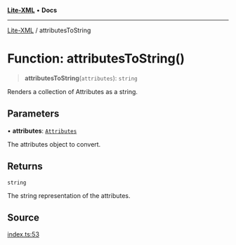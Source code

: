 [**Lite-XML**](../README.md) • **Docs**

***

[Lite-XML](../globals.md) / attributesToString

# Function: attributesToString()

> **attributesToString**(`attributes`): `string`

Renders a collection of Attributes as a string.

## Parameters

• **attributes**: [`Attributes`](../type-aliases/Attributes.md)

The attributes object to convert.

## Returns

`string`

The string representation of the attributes.

## Source

[index.ts:53](https://github.com/softcraft-development/lite-xml/blob/49f3c16147244518d1d768b0451f699d96f841ba/src/index.ts#L53)
